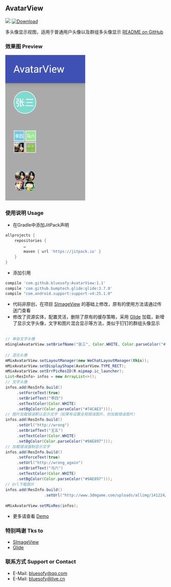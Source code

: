 ## AvatarView

[![](https://jitpack.io/v/bluesofy/AvatarView.svg)](https://jitpack.io/#bluesofy/AvatarView)
[ ![Download](https://api.bintray.com/packages/pandora/maven/AvatarView/images/download.svg) ](https://bintray.com/pandora/maven/AvatarView/_latestVersion)

多头像显示视图，适用于普通用户头像以及群组多头像显示
[README on GitHub](https://github.com/bluesofy/AvatarView/blob/master/README.md)
  
  
### 效果图  Preview
![Review](https://github.com/bluesofy/AvatarView/blob/master/preview/pic.png)


### 使用说明  Usage
- 在Gradle中添加JitPack声明
```gradle
allprojects {
    repositories {
        …
        maven { url 'https://jitpack.io' }
    }
}
```
- 添加引用
```gradle
compile 'com.github.bluesofy:AvatarView:1.1'
compile 'com.github.bumptech.glide:glide:3.7.0'
compile "com.android.support:support-v4:25.1.0"
```

- 代码非原创，在项目 [SImageView](https://github.com/suzeyu1992/SImageView) 的基础上修改，原有的使用方法请通过传送门查看
- 修改了资源实体，配置灵活，删除了原有的缓存策略，采用 [Glide](https://github.com/bumptech/glide) 加载，新增了显示文字头像，文字和图片混合显示等方法，类似于钉钉的群组头像显示

```java

// 单张文字头像
mSingleAvatarView.setBriefName("张三", Color.WHITE, Color.parseColor("#7FDAD0"));

// 混合头像
mMixAvatarView.setLayoutManager(new WeChatLayoutManager(this));
mMixAvatarView.setDisplayShape(AvatarView.TYPE_RECT);
mMixAvatarView.setErrPicResID(R.mipmap.ic_launcher);
List<ResInfo> infos = new ArrayList<>();
// 文字头像        
infos.add(ResInfo.build()
     .setForceText(true)
     .setBriefText("李四")
     .setTextColor(Color.WHITE)
     .setBgColor(Color.parseColor("#74CAE3")));
// 图片加载错误默认显示文字（如果有设置全局错误图片，则加载错误图片）
infos.add(ResInfo.build()
     .setUrl("http://wrong")
     .setBriefText("王五")
     .setTextColor(Color.WHITE)
     .setBgColor(Color.parseColor("#9AE897")));
// 加载错误强制显示文字
infos.add(ResInfo.build()
     .setForceText(true)
     .setUrl("http://wrong_again")
     .setBriefText("马六")
     .setTextColor(Color.WHITE)
     .setBgColor(Color.parseColor("#9AE897")));
// Url下载图片
infos.add(ResInfo.build()
                 .setUrl("http://www.3dmgame.com/uploads/allimg/141224/270_141224171322_1.jpg"));

mMixAvatarView.setMixRes(infos);

```

- 更多请查看 [Demo](https://github.com/bluesofy/AvatarView/blob/master/app/src/main/java/cn/byk/pandora/avatarview/sample/MainActivity.java)


### 特别鸣谢  Tks to
- [SImageView](https://github.com/suzeyu1992/SImageView)
- [Glide](https://github.com/bumptech/glide)


### 联系方式  Support or Contact
- E-Mail: bluesofy@qq.com
- E-Mail: bluesofy@live.cn
